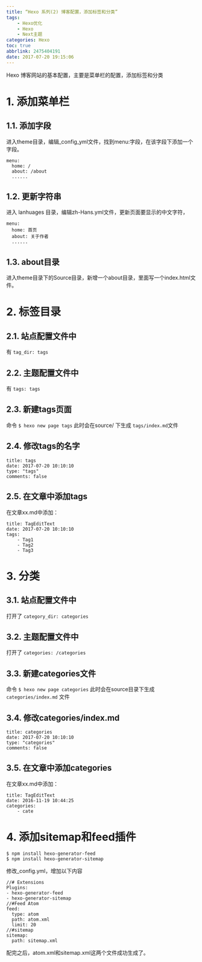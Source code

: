 ```yaml
---
title: “Hexo 系列(2) 博客配置，添加标签和分类”
tags: 
    - Hexo优化
    - Hexo
    - Next主题
categories: Hexo
toc: true
abbrlink: 2475404191
date: 2017-07-20 19:15:06
---
```

Hexo 博客网站的基本配置，主要是菜单栏的配置，添加标签和分类
<!-- more -->

# 1. 添加菜单栏

## 1.1. 添加字段
进入theme目录，编辑_config_yml文件，找到menu:字段，在该字段下添加一个字段。

```
menu:
  home: /
  about: /about
  ......
```

## 1.2. 更新字符串
进入 lanhuages 目录，编辑zh-Hans.yml文件，更新页面要显示的中文字符，

```
menu:
  home: 首页
  about: 关于作者
  ......
```

## 1.3. about目录

进入theme目录下的Source目录，新增一个about目录，里面写一个index.html文件。


# 2. 标签目录

## 2.1. 站点配置文件中

有  `tag_dir: tags`

## 2.2. 主题配置文件中

有 `tags: tags`

## 2.3. 新建tags页面

命令 `$ hexo new page tags`  此时会在source/ 下生成 `tags/index.md`文件

## 2.4. 修改tags的名字

```
title: tags
date: 2017-07-20 10:10:10
type: "tags"
comments: false
```

## 2.5. 在文章中添加tags

在文章xx.md中添加：

```
title: TagEditText
date: 2017-07-20 10:10:10
tags: 
	- Tag1
	- Tag2
	- Tag3
```

# 3. 分类

## 3.1. 站点配置文件中

打开了 `category_dir: categories`

## 3.2. 主题配置文件中

打开了 `categories: /categories`

## 3.3. 新建categories文件

命令 `$ hexo new page categories`  此时会在source目录下生成 `categories/index.md` 文件

## 3.4. 修改categories/index.md

```
title: categories
date: 2017-07-20 10:10:10
type: "categories"
comments: false
```

## 3.5. 在文章中添加categories 
在文章xx.md中添加：

```
title: TagEditText
date: 2016-11-19 10:44:25
categories: 
	- cate
```

# 4. 添加sitemap和feed插件

```
$ npm install hexo-generator-feed
$ npm install hexo-generator-sitemap
```

修改_config.yml，增加以下内容

```
//# Extensions
Plugins:
- hexo-generator-feed
- hexo-generator-sitemap
//#Feed Atom
feed:
  type: atom
  path: atom.xml
  limit: 20
//#sitemap
sitemap:
  path: sitemap.xml
```  
配完之后，atom.xml和sitemap.xml这两个文件成功生成了。